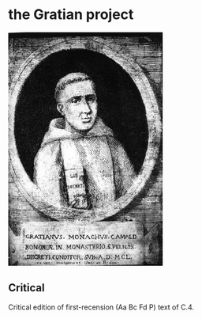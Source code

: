 # the Gratian project

![Gratian](images/Gratian.jpg)

## Critical

Critical edition of first-recension (Aa Bc Fd P) text of C.4.

